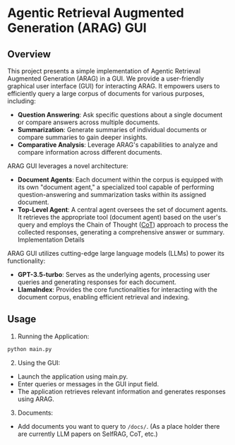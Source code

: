 # Agentic Retrieval Augmented Generation (ARAG) GUI

## Overview

This project presents a simple implementation of Agentic Retrieval Augmented Generation (ARAG) in a GUI. We provide a user-friendly graphical user interface (GUI) for interacting ARAG. It empowers users to efficiently query a large corpus of documents for various purposes, including:

* **Question Answering**: Ask specific questions about a single document or compare answers across multiple documents.
* **Summarization**: Generate summaries of individual documents or compare summaries to gain deeper insights.
* **Comparative Analysis**: Leverage ARAG's capabilities to analyze and compare information across different documents.
  
ARAG GUI leverages a novel architecture:

* **Document Agents**: Each document within the corpus is equipped with its own "document agent," a specialized tool capable of performing question-answering and summarization tasks within its assigned document.
* **Top-Level Agent**: A central agent oversees the set of document agents. It retrieves the appropriate tool (document agent) based on the user's query and employs the Chain of Thought ([CoT](https://arxiv.org/abs/2201.11903)) approach to process the collected responses, generating a comprehensive answer or summary.
Implementation Details

ARAG GUI utilizes cutting-edge large language models (LLMs) to power its functionality:

* **GPT-3.5-turbo**: Serves as the underlying agents, processing user queries and generating responses for each document.
* **LlamaIndex**: Provides the core functionalities for interacting with the document corpus, enabling efficient retrieval and indexing.

## Usage

1) Running the Application:

```python
python main.py
```
2) Using the GUI:

* Launch the application using main.py.
* Enter queries or messages in the GUI input field.
* The application retrieves relevant information and generates responses using ARAG.

3) Documents:
  * Add documents you want to query to `/docs/`. (As a place holder there are currently LLM papers on SelfRAG, CoT, etc.)
